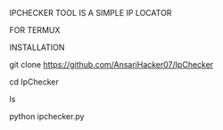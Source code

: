 IPCHECKER TOOL IS A SIMPLE IP LOCATOR

FOR TERMUX

INSTALLATION

git clone https://github.com/AnsariHacker07/IpChecker

cd IpChecker

ls

python ipchecker.py
